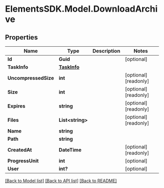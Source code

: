 # ElementsSDK.Model.DownloadArchive

## Properties

Name | Type | Description | Notes
------------ | ------------- | ------------- | -------------
**Id** | **Guid** |  | [optional] 
**TaskInfo** | [**TaskInfo**](TaskInfo.md) |  | 
**UncompressedSize** | **int** |  | [optional] [readonly] 
**Size** | **int** |  | [optional] [readonly] 
**Expires** | **string** |  | [optional] [readonly] 
**Files** | **List&lt;string&gt;** |  | [optional] [readonly] 
**Name** | **string** |  | 
**Path** | **string** |  | 
**CreatedAt** | **DateTime** |  | [optional] [readonly] 
**ProgressUnit** | **int** |  | [optional] 
**User** | **int?** |  | [optional] 

[[Back to Model list]](../README.md#documentation-for-models) [[Back to API list]](../README.md#documentation-for-api-endpoints) [[Back to README]](../README.md)

